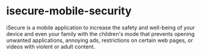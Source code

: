 # isecure-mobile-security
iSecure is a mobile application to increase the safety and well-being of your device and even your family with the children's mode that prevents opening unwanted applications, annoying ads, restrictions on certain web pages, or videos with violent or adult content.
